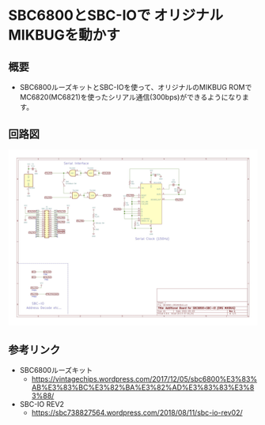 # SBC6800とSBC-IOで オリジナルMIKBUGを動かす

## 概要

* SBC6800ルーズキットとSBC-IOを使って、オリジナルのMIKBUG ROMでMC6820(MC6821)を使ったシリアル通信(300bps)ができるようになります。

## 回路図
![schematic](KiCAD/SBC6800-ORGMIKBUG.jpg)

## 参考リンク

* SBC6800ルーズキット
  * https://vintagechips.wordpress.com/2017/12/05/sbc6800%E3%83%AB%E3%83%BC%E3%82%BA%E3%82%AD%E3%83%83%E3%83%88/
* SBC-IO REV2
  *  https://sbc738827564.wordpress.com/2018/08/11/sbc-io-rev02/
